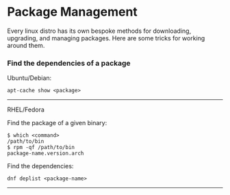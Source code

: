 # Package Management

Every linux distro has its own bespoke methods for downloading, upgrading, and managing packages. Here are some tricks for working around them.

### Find the dependencies of a package

Ubuntu/Debian:
```
apt-cache show <package>
```

---

RHEL/Fedora

Find the package of a given binary:

```
$ which <command>
/path/to/bin
$ rpm -qf /path/to/bin
package-name.version.arch
```

Find the dependencies:
```
dnf deplist <package-name>
```

---

